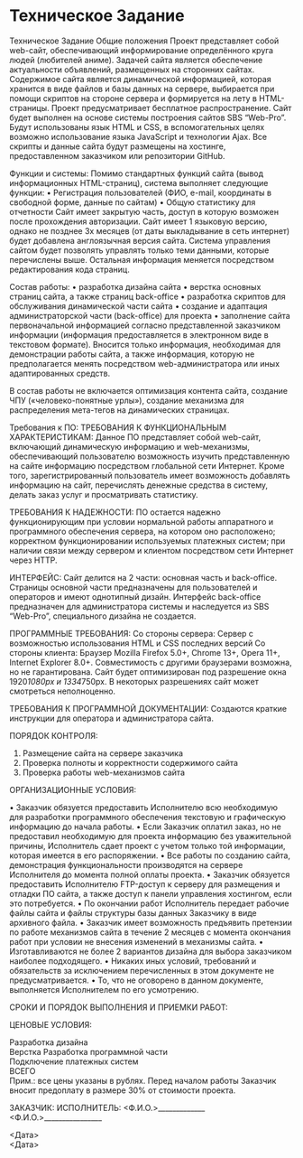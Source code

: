 # Техническое Задание 

Техническое Задание
Общие положения
Проект представляет собой web-сайт, обеспечивающий информирование определённого круга людей (любителей аниме). Задачей сайта является обеспечение актуальности объявлений, размещенных на сторонних сайтах. 
Содержимое сайта является динамической информацией, которая хранится в виде файлов и базы данных на сервере, выбирается при помощи скриптов на стороне сервера и формируется на лету в HTML-страницы. Проект предусматривает бесплатное распространение.
Сайт будет выполнен на основе системы построения сайтов SBS “Web-Pro”. Будут использованы язык HTML и CSS, в вспомогательных целях возможно использование языка JavaScript и технологии Ajax. Все скрипты и данные сайта будут размещены на хостинге, предоставленном заказчиком или репозитории GitHub. 

Функции и системы:
Помимо стандартных функций сайта (вывод информационных HTML-страниц), система выполняет следующие функции:
•	Регистрация пользователей (ФИО, e-mail, координаты в свободной форме, данные по сайтам)
•	Общую статистику для отчетности
Сайт имеет закрытую часть, доступ в которую возможен после прохождения авторизации. Сайт имеет 1 языковую версию, однако не позднее 3х месяцев (от даты выкладывание в сеть интернет) будет добавлена англоязычная версия сайта.
Система управления сайтом будет позволять управлять только теми данными, которые перечислены выше. Остальная информация меняется посредством редактирования кода страниц.

Состав работы:
•	разработка дизайна сайта
•	верстка основных страниц сайта, а также страниц back-office
•	разработка скриптов для обслуживания динамической части сайта
•	создание и адаптация администраторской части (back-office) для проекта
•	заполнение сайта первоначальной информацией согласно представленной заказчиком информации (информация предоставляется в электронном виде в текстовом формате). Вносится только информация, необходимая для демонстрации работы сайта, а также информация, которую не предполагается менять посредством web-администратора или иных адаптированных средств.

В состав работы не включается оптимизация контента сайта, создание ЧПУ («человеко-понятные урлы»), создание механизма для распределения мета-тегов на динамических страницах.

Требования к ПО:
ТРЕБОВАНИЯ К ФУНКЦИОНАЛЬНЫМ ХАРАКТЕРИСТИКАМ:
Данное ПО представляет собой web-сайт, включающий динамическую информацию и web-механизмы, обеспечивающий пользователю возможность изучить представленную на сайте информацию посредством глобальной сети Интернет. Кроме того, зарегистрированный пользователь имеет возможность добавлять информацию на сайт, перечислять денежные средства в систему, делать заказ услуг и просматривать статистику.

ТРЕБОВАНИЯ К НАДЕЖНОСТИ:
ПО остается надежно функционирующим при условии нормальной работы аппаратного и программного обеспечения сервера, на котором оно расположено; корректном функционировании используемых платежных систем; при наличии связи между сервером и клиентом посредством сети Интернет через HTTP.

ИНТЕРФЕЙС:
Сайт делится на 2 части: основная часть и back-office. Страницы основной части предназначены для пользователей и операторов и имеют однотипный дизайн. Интерфейс back-office предназначен для администратора системы и наследуется из SBS “Web-Pro”, специального дизайна не создается. 

ПРОГРАММНЫЕ ТРЕБОВАНИЯ:
Со стороны сервера:
Сервер с возможностью использования HTML и CSS последних версий
Со стороны клиента:
Браузер Mozilla Firefox 5.0+, Chrome 13+, Opera 11+, Internet Explorer 8.0+. Совместимость с другими браузерами возможна, но не гарантирована. 
Сайт будет оптимизирован под разрешение окна 1920*1080px и 1334*750px. В некоторых разрешениях сайт может смотреться неполноценно.

ТРЕБОВАНИЯ К ПРОГРАММНОЙ ДОКУМЕНТАЦИИ:
Создаются краткие инструкции для оператора и администратора сайта.

ПОРЯДОК КОНТРОЛЯ:
1.	Размещение сайта на сервере заказчика
2.	Проверка полноты и корректности содержимого сайта
3.	Проверка работы web-механизмов сайта

ОРГАНИЗАЦИОННЫЕ УСЛОВИЯ:

•	Заказчик обязуется предоставить Исполнителю всю необходимую для разработки программного обеспечения текстовую и графическую информацию до начала работы.
•	Если Заказчик оплатил заказ, но не предоставил необходимую для проекта информацию без уважительной причины, Исполнитель сдает проект с учетом только той информации, которая имеется в его распоряжении.
•	Все работы по созданию сайта, демонстрация функциональности производятся на сервере Исполнителя до момента полной оплаты проекта.
•	Заказчик обязуется предоставить Исполнителю FTP-доступ к серверу для размещения и отладки ПО сайта, а также доступ к панели управления хостингом, если это потребуется.
•	По окончании работ Исполнитель передает рабочие файлы сайта и файлы структуры базы данных Заказчику в виде архивного файла.
•	Заказчик имеет возможность предъявить претензии по работе механизмов сайта в течение 2 месяцев с момента окончания работ при условии не внесения изменений в механизмы сайта.
•	Изготавливаются не более 2 вариантов дизайна для выбора заказчиком наиболее подходящего.
•	Никаких иных условий, требований и обязательств за исключением перечисленных в этом документе не предусматривается.
•	То, что не оговорено в данном документе, выполняется Исполнителем по его усмотрению.

СРОКИ И ПОРЯДОК ВЫПОЛНЕНИЯ И ПРИЕМКИ РАБОТ:
 

ЦЕНОВЫЕ УСЛОВИЯ:

Разработка дизайна	
Верстка	
Разработка программной части	
Подключение платежных систем	
ВСЕГО	
Прим.: все цены указаны в рублях.
Перед началом работы Заказчик вносит предоплату в размере 30% от стоимости проекта.







ЗАКАЗЧИК:	ИСПОЛНИТЕЛЬ:
<Ф.И.О.>_____________	<Ф.И.О.>________________

<Дата>	
<Дата>

 






